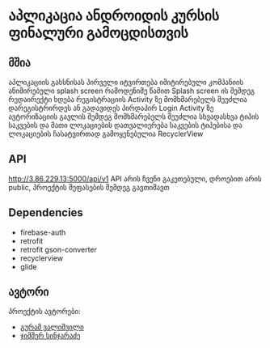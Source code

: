 # აპლიკაცია ანდროიდის კურსის ფინალური გამოცდისთვის

## მშია
აპლიკაციის გახსნისას პირველი იტვირთება იმიტირებული კომპანიის ანიმირებული splash screen რამოდენიმე წამით
Splash screen ის შემდეგ რედაირექტი ხდება რეგისტრაციის Activity ზე
მომხმარებელს შეუძლია დარეგისტრირდეს ან გადავიდეს პირდაპირ Login Activity ზე
ავტორიზაციის გავლის შემდეგ მომხმარებელს შეუძლია სხვადასხვა ტიპის საკვების და მათი ლოკაციების დათვალიერება
საკვების ტიპებისა და ლოკაციების ჩასატვირთად გამოყენებულია RecyclerView

## API
http://3.86.229.13:5000/api/v1
API არის ჩვენი გაკეთებული, დროებით არის public, პროექტის შეფასების შემდეგ გავთიშავთ
 
## Dependencies
* firebase-auth
* retrofit
* retrofit gson-converter
* recyclerview
* glide

## ავტორი
პროექტის ავტორები:
* [გურამ ვალიშვილი](http://github.com/Hammerten)
* [ჯიმშერ სინჯარაძე](http://github.com/CuteHat)